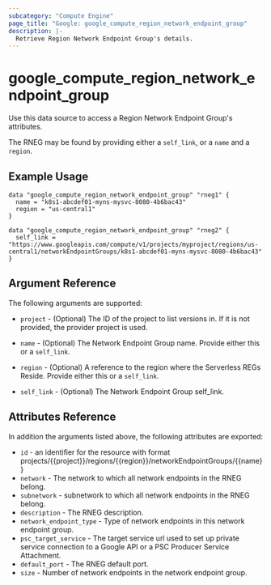 ```yaml
---
subcategory: "Compute Engine"
page_title: "Google: google_compute_region_network_endpoint_group"
description: |-
  Retrieve Region Network Endpoint Group's details.
---
```


# google\_compute\_region\_network\_endpoint\_group

Use this data source to access a Region Network Endpoint Group's attributes.

The RNEG may be found by providing either a `self_link`, or a `name` and a `region`.

## Example Usage

```hcl
data "google_compute_region_network_endpoint_group" "rneg1" {
  name = "k8s1-abcdef01-myns-mysvc-8080-4b6bac43"
  region = "us-central1"
}

data "google_compute_region_network_endpoint_group" "rneg2" {
  self_link = "https://www.googleapis.com/compute/v1/projects/myproject/regions/us-central1/networkEndpointGroups/k8s1-abcdef01-myns-mysvc-8080-4b6bac43"
}
```

## Argument Reference

The following arguments are supported:

* `project` - (Optional) The ID of the project to list versions in. If it is not provided, the provider project is used.

* `name` - (Optional) The Network Endpoint Group name. Provide either this or a `self_link`.

* `region` - (Optional) A reference to the region where the Serverless REGs Reside. Provide either this or a `self_link`.

* `self_link` - (Optional) The Network Endpoint Group self\_link.

## Attributes Reference

In addition the arguments listed above, the following attributes are exported:
* `id` - an identifier for the resource with format projects/{{project}}/regions/{{region}}/networkEndpointGroups/{{name}}
* `network` - The network to which all network endpoints in the RNEG belong.
* `subnetwork` - subnetwork to which all network endpoints in the RNEG belong.
* `description` - The RNEG description.
* `network_endpoint_type` - Type of network endpoints in this network endpoint group.
* `psc_target_service` - The target service url used to set up private service connection to a Google API or a PSC Producer Service Attachment.
* `default_port` - The RNEG default port.
* `size` - Number of network endpoints in the network endpoint group.
